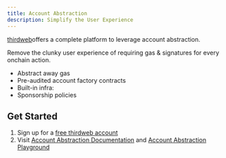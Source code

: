 ```yaml
---
title: Account Abstraction
description: Simplify the User Experience
---
```


[thirdweb](https://portal.thirdweb.com/react/v5/account-abstraction/get-started?utm_source=zk-sync&utm_medium=docs)offers
a complete platform to leverage account abstraction.

Remove the clunky user experience of requiring gas & signatures for every onchain action.

- Abstract away gas
- Pre-audited account factory contracts
- Built-in infra:
- Sponsorship policies

## Get Started

1. Sign up for a [free thirdweb account](https://thirdweb.com/team)
2. Visit
   [Account Abstraction Documentation](https://portal.thirdweb.com/connect/account-abstraction/how-it-works?utm_source=zk-sync&utm_medium=docs)
   and
   [Account Abstraction Playground](https://playground.thirdweb.com/connect/account-abstraction/connect?utm_source=zk-sync&utm_medium=docs)
